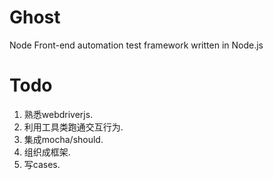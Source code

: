 Ghost
========

Node Front-end automation test framework written in Node.js

Todo
========
1. 熟悉webdriverjs.
2. 利用工具类跑通交互行为.
3. 集成mocha/should.
4. 组织成框架.
5. 写cases.